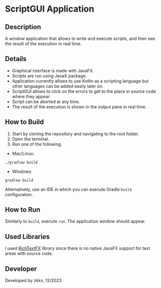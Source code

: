 # ScriptGUI Application

## Description
A window application that allows to write and execute scripts, and then see the result of the execution in real time.

## Details
- Graphical interface is made with JavaFX.
- Scripts are run using JavaX package.
- Application currently allows to use Kotlin as a scripting language but other languages can be added easily later on.
- ScriptGUI allows to click on the errors to get to the place in source code where they appear.
- Script can be aborted at any time.
- The result of the execution is shown in the output pane in real time.

## How to Build
1. Start by cloning the repository and navigating to the root folder.
2. Open the terminal.
3. Run one of the following.
- Mac/Linux:
```
./gradlew build
```
- Windows:
```
gradlew build
```
Alternatively, use an IDE in which you can execute Gradle `build` configuration.

## How to Run
Similarly to `build`, execute `run`. The application window should appear.

## Used Libraries
I used [RichTextFX](https://github.com/FXMisc/RichTextFX) library since there is no native JavaFX support for text areas with source code.

## Developer
Developed by zkkv, 12/2023
